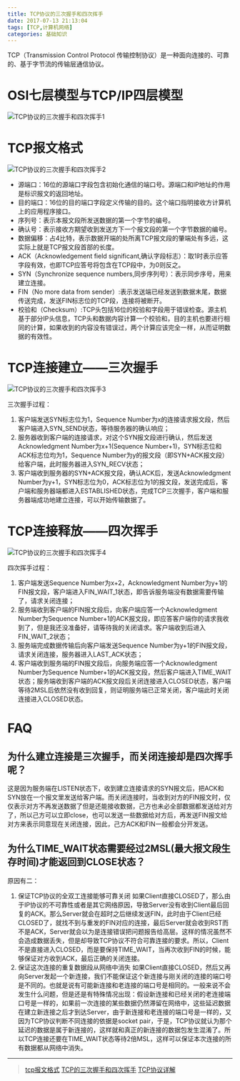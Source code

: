 ```yaml
---
title: TCP协议的三次握手和四次挥手
date: 2017-07-13 21:13:04
tags: [TCP,计算机网络]
categories: 基础知识
---
```

TCP（Transmission Control Protocol 传输控制协议）是一种面向连接的、可靠的、基于字节流的传输层通信协议。
<!--more-->
# OSI七层模型与TCP/IP四层模型
![TCP协议的三次握手和四次挥手1](http://ofolh8dcq.bkt.clouddn.com/TCP%E5%8D%8F%E8%AE%AE%E7%9A%84%E4%B8%89%E6%AC%A1%E6%8F%A1%E6%89%8B%E5%92%8C%E5%9B%9B%E6%AC%A1%E6%8C%A5%E6%89%8B1.jpg)

# TCP报文格式
![TCP协议的三次握手和四次挥手2](http://ofolh8dcq.bkt.clouddn.com/TCP%E5%8D%8F%E8%AE%AE%E7%9A%84%E4%B8%89%E6%AC%A1%E6%8F%A1%E6%89%8B%E5%92%8C%E5%9B%9B%E6%AC%A1%E6%8C%A5%E6%89%8B2.png)

- 源端口：16位的源端口字段包含初始化通信的端口号。源端口和IP地址的作用是标识报文的返回地址。
- 目的端口：16位的目的端口字段定义传输的目的。这个端口指明接收方计算机上的应用程序接口。
- 序列号：表示本报文段所发送数据的第一个字节的编号。
- 确认号：表示接收方期望收到发送方下一个报文段的第一个字节数据的编号。
- 数据偏移：占4比特，表示数据开端的处所离TCP报文段的肇端处有多远，这实际上就是TCP报文段首部的长度。
- ACK（Acknowledgement field significant,确认字段标志）：取1时表示应答字段有效，也即TCP应答号将包含在TCP段中，为0则反之。
- SYN（Synchronize sequence numbers,同步序列号）：表示同步序号，用来建立连接。
- FIN（No more data from sender）:表示发送端已经发送到数据末尾，数据传送完成，发送FIN标志位的TCP段，连接将被断开。
- 校验和（Checksum）:TCP头包括16位的校验和字段用于错误检查。源主机基于部分IP头信息，TCP头和数据内容计算一个校验和，目的主机也要进行相同的计算，如果收到的内容没有错误过，两个计算应该完全一样，从而证明数据的有效性。

# TCP连接建立——三次握手
![TCP协议的三次握手和四次挥手3](http://ofolh8dcq.bkt.clouddn.com/TCP%E5%8D%8F%E8%AE%AE%E7%9A%84%E4%B8%89%E6%AC%A1%E6%8F%A1%E6%89%8B%E5%92%8C%E5%9B%9B%E6%AC%A1%E6%8C%A5%E6%89%8B3.png)

三次握手过程：
1. 客户端发送SYN标志位为1，Sequence Number为x的连接请求报文段，然后客户端进入SYN_SEND状态，等待服务器的确认响应；
2. 服务器收到客户端的连接请求，对这个SYN报文段进行确认，然后发送Acknowledgment Number为x+1(Sequence Number+1)，SYN标志位和ACK标志位均为1，Sequence Number为y的报文段（即SYN+ACK报文段）给客户端，此时服务器进入SYN_RECV状态；
3. 客户端收到服务器的SYN+ACK报文段，确认ACK后，发送Acknowledgment Number为y+1，SYN标志位为0，ACK标志位为1的报文段，发送完成后，客户端和服务器端都进入ESTABLISHED状态，完成TCP三次握手，客户端和服务器端成功地建立连接，可以开始传输数据了。

# TCP连接释放——四次挥手
![TCP协议的三次握手和四次挥手4](http://ofolh8dcq.bkt.clouddn.com/TCP%E5%8D%8F%E8%AE%AE%E7%9A%84%E4%B8%89%E6%AC%A1%E6%8F%A1%E6%89%8B%E5%92%8C%E5%9B%9B%E6%AC%A1%E6%8C%A5%E6%89%8B4.png)

四次挥手过程：
1. 客户端发送Sequence Number为x+2，Acknowledgment Number为y+1的FIN报文段，客户端进入FIN_WAIT_1状态，即告诉服务端没有数据需要传输了，请求关闭连接；
2. 服务端收到客户端的FIN报文段后，向客户端应答一个Acknowledgment Number为Sequence Number+1的ACK报文段，即应答客户端你的请求我收到了，但是我还没准备好，请等待我的关闭请求。客户端收到后进入FIN\_WAIT\_2状态；
3. 服务端完成数据传输后向客户端发送Sequence Number为y+1的FIN报文段，请求关闭连接，服务器进入LAST_ACK状态；
4. 客户端收到服务端的FIN报文段后，向服务端应答一个Acknowledgment Number为Sequence Number+1的ACK报文段，然后客户端进入TIME_WAIT状态；服务端收到客户端的ACK报文段后关闭连接进入CLOSED状态，客户端等待2MSL后依然没有收到回复，则证明服务端已正常关闭，客户端此时关闭连接进入CLOSED状态。

# FAQ
## 为什么建立连接是三次握手，而关闭连接却是四次挥手呢？
这是因为服务端在LISTEN状态下，收到建立连接请求的SYN报文后，把ACK和SYN放在一个报文里发送给客户端。而关闭连接时，当收到对方的FIN报文时，仅仅表示对方不再发送数据了但是还能接收数据，己方也未必全部数据都发送给对方了，所以己方可以立即close，也可以发送一些数据给对方后，再发送FIN报文给对方来表示同意现在关闭连接，因此，己方ACK和FIN一般都会分开发送。
## 为什么TIME_WAIT状态需要经过2MSL(最大报文段生存时间)才能返回到CLOSE状态？
原因有二：
1. 保证TCP协议的全双工连接能够可靠关闭
如果Client直接CLOSED了，那么由于IP协议的不可靠性或者是其它网络原因，导致Server没有收到Client最后回复的ACK。那么Server就会在超时之后继续发送FIN，此时由于Client已经CLOSED了，就找不到与重发的FIN对应的连接，最后Server就会收到RST而不是ACK，Server就会以为是连接错误把问题报告给高层。这样的情况虽然不会造成数据丢失，但是却导致TCP协议不符合可靠连接的要求。所以，Client不是直接进入CLOSED，而是要保持TIME_WAIT，当再次收到FIN的时候，能够保证对方收到ACK，最后正确的关闭连接。
2. 保证这次连接的重复数据段从网络中消失
如果Client直接CLOSED，然后又再向Server发起一个新连接，我们不能保证这个新连接与刚关闭的连接的端口号是不同的。也就是说有可能新连接和老连接的端口号是相同的。一般来说不会发生什么问题，但是还是有特殊情况出现：假设新连接和已经关闭的老连接端口号是一样的，如果前一次连接的某些数据仍然滞留在网络中，这些延迟数据在建立新连接之后才到达Server，由于新连接和老连接的端口号是一样的，又因为TCP协议判断不同连接的依据是socket pair，于是，TCP协议就认为那个延迟的数据是属于新连接的，这样就和真正的新连接的数据包发生混淆了。所以TCP连接还要在TIME_WAIT状态等待2倍MSL，这样可以保证本次连接的所有数据都从网络中消失。





---------------------
> [tcp报文格式](http://www.cnblogs.com/xinyuyuanm/archive/2013/04/17/3026279.html)
[TCP的三次握手和四次挥手](http://www.jianshu.com/p/f7d1010fa603)
[TCP协议详解](http://www.jianshu.com/p/ef892323e68f)


